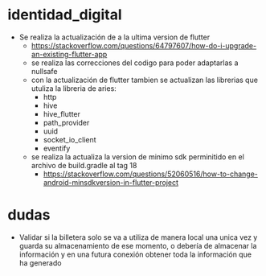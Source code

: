 # identidad_digital

- Se realiza la actualización de a la ultima version de flutter
    -   https://stackoverflow.com/questions/64797607/how-do-i-upgrade-an-existing-flutter-app
    -   se realiza las correcciones del codigo para poder adaptarlas a nullsafe
    -   con la actualización de flutter tambien se actualizan las librerias que utuliza la libreria 
        de aries:
        -   http
        -   hive
        -   hive_flutter
        -   path_provider
        -   uuid
        -   socket_io_client
        -   eventify
    -   se realiza la actualiza la version de minimo sdk perminitido en el archivo de build.gradle al tag 18
        -   https://stackoverflow.com/questions/52060516/how-to-change-android-minsdkversion-in-flutter-project




# dudas

-   Validar si la billetera solo se va a utiliza de manera local una unica vez y guarda su almacenamiento de ese momento, o debería de almacenar la información y en una futura conexión obtener toda la información que ha generado

